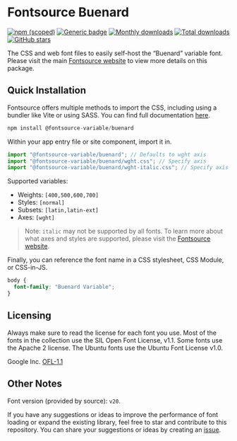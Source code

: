 # Fontsource Buenard

[![npm (scoped)](https://img.shields.io/npm/v/@fontsource-variable/buenard?color=brightgreen)](https://www.npmjs.com/package/@fontsource-variable/buenard) [![Generic badge](https://img.shields.io/badge/fontsource-passing-brightgreen)](https://github.com/fontsource/fontsource) [![Monthly downloads](https://badgen.net/npm/dm/@fontsource-variable/buenard)](https://github.com/fontsource/fontsource) [![Total downloads](https://badgen.net/npm/dt/@fontsource-variable/buenard)](https://github.com/fontsource/fontsource) [![GitHub stars](https://img.shields.io/github/stars/fontsource/fontsource.svg?style=social&label=Star)](https://github.com/fontsource/fontsource/stargazers)

The CSS and web font files to easily self-host the “Buenard” variable font. Please visit the main [Fontsource website](https://fontsource.org/fonts/buenard) to view more details on this package.

## Quick Installation

Fontsource offers multiple methods to import the CSS, including using a bundler like Vite or using SASS. You can find full documentation [here](https://fontsource.org/docs/getting-started/introduction).

```javascript
npm install @fontsource-variable/buenard
```

Within your app entry file or site component, import it in.

```javascript
import "@fontsource-variable/buenard"; // Defaults to wght axis
import "@fontsource-variable/buenard/wght.css"; // Specify axis
import "@fontsource-variable/buenard/wght-italic.css"; // Specify axis and style
```

Supported variables:
- Weights: `[400,500,600,700]`
- Styles: `[normal]`
- Subsets: `[latin,latin-ext]`
- Axes: `[wght]`

> Note: `italic` may not be supported by all fonts. To learn more about what axes and styles are supported, please visit the [Fontsource website](https://fontsource.org/fonts/buenard).

Finally, you can reference the font name in a CSS stylesheet, CSS Module, or CSS-in-JS.

```css
body {
  font-family: "Buenard Variable";
}
```

## Licensing
Always make sure to read the license for each font you use. Most of the fonts in the collection use the SIL Open Font License, v1.1. Some fonts use the Apache 2 license. The Ubuntu fonts use the Ubuntu Font License v1.0.

Google Inc.
[OFL-1.1](http://scripts.sil.org/OFL)

## Other Notes
Font version (provided by source): `v20`.

If you have any suggestions or ideas to improve the performance of font loading or expand the existing library, feel free to star and contribute to this repository. You can share your suggestions or ideas by creating an [issue](https://github.com/fontsource/fontsource/issues).